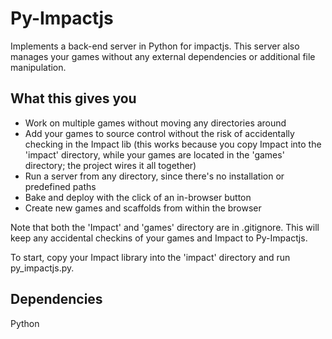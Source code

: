 Py-Impactjs
===========

Implements a back-end server in Python for impactjs. This server also manages
your games without any external dependencies or additional file manipulation.

What this gives you
-------------------

* Work on multiple games without moving any directories around
* Add your games to source control without the risk of accidentally checking in the Impact lib (this works because you copy Impact into the 'impact' directory, while your games are located in the 'games' directory; the project wires it all together)
* Run a server from any directory, since there's no installation or predefined paths
* Bake and deploy with the click of an in-browser button
* Create new games and scaffolds from within the browser

Note that both the 'Impact' and 'games' directory are in .gitignore. This will keep any accidental checkins of your games and Impact to Py-Impactjs.

To start, copy your Impact library into the 'impact' directory and run py_impactjs.py.


Dependencies
------------

Python

